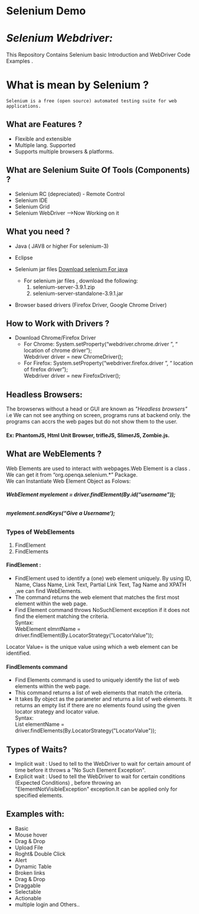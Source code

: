 # Selenium Demo 


# *Selenium Webdriver:*
   This Repository Contains Selenium basic Introduction and WebDriver Code Examples .
# **What is mean by Selenium ?** <br/>

    Selenium is a free (open source) automated testing suite for web applications.


## **What are Features ?**

 - Flexible and extensible
 - Multiple lang. Supported
 - Supports multiple browsers & platforms.

## **What are Selenium Suite Of Tools (Components) ?**

 - Selenium RC (depreciated) - Remote Control
 - Selenium IDE
 - Selenium Grid
 - Selenium WebDriver -->Now Working on it

## **What you need ?** 

 - Java  ( JAV8 or higher For selenium-3)
 
 - Eclipse
 - Selenium jar files 
   [Download selenium For java](http://www.seleniumhq.org/download/ )
    - For selenium jar files , download the following: 
      1) selenium-server-3.9.1.zip
      2) selenium-server-standalone-3.9.1.jar      
 - Browser based drivers (Firefox Driver, Google Chrome Driver)
 
## **How to Work with Drivers ?** 

 - Download Chrome/Firefox Driver
   - For Chrome:
      System.setProperty(“webdriver.chrome.driver ”, “ location of chrome driver”); <br/>
      Webdriver driver = new ChromeDriver();
   - For Firefox:
     System.setProperty(“webdriver.firefox.driver ”, “ location of firefox driver”); <br/>
     Webdriver driver = new FirefoxDriver();
## **Headless Browsers:**
   The browserws without a head or GUI are known as *_"Headless browsers"_* <br/>
   i.e  We can not see anything on screen, programs runs at backend only. the programs can accrs the web pages but do not show them to the user.
  #### **Ex:** PhantomJS, Html Unit Browser, trifleJS, SlimerJS, Zombie.js.


## **What are WebElements ?** <br/>
   Web Elements are used to interact with webpages.Web Element is a class . <br/>
   We can get it from  “org.openqa.selenium.*” Package. <br/>
   We can Instantiate Web Element Object as Folows:  <br/>
   ###### **WebElement myelement = driver.findElement(By.id(“username”));**  <br/>
   ###### **myelement.sendKeys(“Give a Username‘);**

   ### **Types of WebElements** <br/>
   1) FindElement
   2) FindElements
   
   #### **FindElement :**
   - FindElement used to identify a (one) web element uniquely. By using ID, Name, Class Name, Link Text, Partial Link Text, Tag Name and XPATH ,we can find WebElements.
   - The command returns the web element that matches the first most element within the web page.
   - Find Element command throws NoSuchElement exception if it does not find the element matching the criteria.<br/>
    Syntax: <br/>
       WebElement elmntName = driver.findElement(By.LocatorStrategy("LocatorValue")); <br/>

   Locator Value= is the unique value using which a web element can be identified.


   #### **FindElements command** <br/>
   - Find Elements command is used to uniquely identify the list of web elements within the web page. 
   - This command returns a list of web elements that match the criteria.
   - It takes By object as the parameter and returns a list of web elements. It returns an empty list if there are no elements found using the given locator strategy and locator value. <br/>
    Syntax: <br/>
     List<WebElement> elementName = driver.findElements(By.LocatorStrategy("LocatorValue"));


## Types of Waits?
- Implicit wait : Used to tell to  the WebDriver to wait for certain amount of time before it throws a "No Such Element Exception".  
- Explicit wait : Used to tell the WebDriver to wait for certain conditions (Expected Conditions) , before throwing an "ElementNotVisibleException" exception.It can be applied only for specified elements.

 

## Examples with:

  - Basic 
  - Mouse hover
  - Drag & Drop
  - Upload File
  - Roght& Double Click
  - Alert
  - Dynamic Table
  - Broken links
  - Drag & Drop
  - Draggable
  - Selectable
  - Actionable
  - multiple login and Others..


